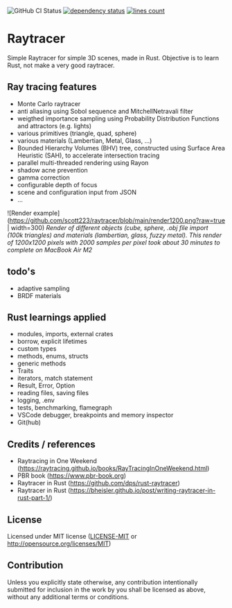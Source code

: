![GitHub CI Status](https://img.shields.io/github/actions/workflow/status/scott223/raytracer/rust.yml?style=flat-square&logo=github)
[![dependency status](https://deps.rs/repo/github/scott223/raytracer/status.svg)](https://deps.rs/repo/github/scott223/raytracer)
[![lines count](https://img.shields.io/endpoint?url=https://ghloc.vercel.app/api/scott223/raytracer/badge?filter=.rs$,.toml$)](https://ghloc.vercel.app/scott223/raytracer?filter=.rs$,.toml$)


# Raytracer
Simple Raytracer for simple 3D scenes, made in Rust. Objective is to learn Rust, not make a very good raytracer.

## Ray tracing features
- Monte Carlo raytracer 
- anti aliasing using Sobol sequence and MitchellNetravali filter
- weigthed importance sampling using Probability Distribution Functions and attractors (e.g. lights)
- various primitives (triangle, quad, sphere)
- various materials (Lambertian, Metal, Glass, ...)
- Bounded Hierarchy Volumes (BHV) tree, constructed using Surface Area Heuristic (SAH), to accelerate intersection tracing
- parallel multi-threaded rendering using Rayon
- shadow acne prevention
- gamma correction
- configurable depth of focus
- scene and configuration input from JSON
- ...

![Render example](https://github.com/scott223/raytracer/blob/main/render1200.png?raw=true | width=300)
*Render of different objects (cube, sphere, .obj file import (100k triangles) and materials (lambertian, glass, fuzzy metal). This render of 1200x1200 pixels with 2000 samples per pixel took about 30 minutes to complete on MacBook Air M2*


## todo's
- adaptive sampling
- BRDF materials

## Rust learnings applied
- modules, imports, external crates
- borrow, explicit lifetimes
- custom types
- methods, enums, structs
- generic methods
- Traits
- iterators, match statement
- Result, Error, Option
- reading files, saving files
- logging, .env
- tests, benchmarking, flamegraph
- VSCode debugger, breakpoints and memory inspector
- Git(hub)

## Credits / references
- Raytracing in One Weekend (https://raytracing.github.io/books/RayTracingInOneWeekend.html)
- PBR book (https://www.pbr-book.org)
- Raytracer in Rust (https://github.com/dps/rust-raytracer)
- Raytracer in Rust (https://bheisler.github.io/post/writing-raytracer-in-rust-part-1/)

## License

Licensed under MIT license ([LICENSE-MIT](LICENSE-MIT) or http://opensource.org/licenses/MIT)

## Contribution

Unless you explicitly state otherwise, any contribution intentionally submitted for inclusion in the work by you shall be licensed as above, without any additional terms or conditions.